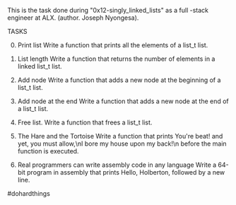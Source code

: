 This is the task done during "0x12-singly_linked_lists" as a full -stack engineer at ALX. (author. Joseph Nyongesa).

TASKS

0. Print list
Write a function that prints all the elements of a list_t list.

1. List length
Write a function that returns the number of elements in a linked list_t list.

2. Add node
Write a function that adds a new node at the beginning of a list_t list.

3. Add node at the end
Write a function that adds a new node at the end of a list_t list.

4.  Free list.
Write a function that frees a list_t list.

5. The Hare and the Tortoise
Write a function that prints You're beat! and yet, you must allow,\nI bore my house upon my back!\n before the main function is executed.

6. Real programmers can write assembly code in any language
Write a 64-bit program in assembly that prints Hello, Holberton, followed by a new line.

#dohardthings

